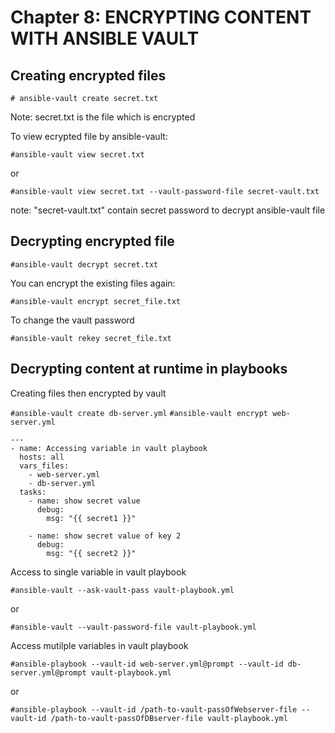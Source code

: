 # Chapter 8: ENCRYPTING CONTENT WITH ANSIBLE VAULT
## Creating encrypted files

`# ansible-vault create secret.txt` 

Note: secret.txt is the file which is encrypted

To view ecrypted file by ansible-vault: 

`#ansible-vault view secret.txt`

or

`#ansible-vault view secret.txt --vault-password-file secret-vault.txt`

note: "secret-vault.txt" contain secret password to decrypt ansible-vault file

## Decrypting encrypted file

`#ansible-vault decrypt secret.txt`

You can encrypt the existing files again:

`#ansible-vault encrypt secret_file.txt`

To change the vault password

`#ansible-vault rekey secret_file.txt`

## Decrypting content at runtime in playbooks

Creating files then encrypted by vault

`#ansible-vault create db-server.yml`
`#ansible-vault encrypt web-server.yml`

```
---
- name: Accessing variable in vault playbook
  hosts: all
  vars_files:
    - web-server.yml
    - db-server.yml
  tasks:
    - name: show secret value
      debug:
        msg: "{{ secret1 }}"
    
    - name: show secret value of key 2
      debug:
        msg: "{{ secret2 }}"
```

Access to single variable in vault playbook

`#ansible-vault --ask-vault-pass vault-playbook.yml`

or

`#ansible-vault --vault-password-file vault-playbook.yml`

Access mutilple variables in vault playbook

`#ansible-playbook --vault-id web-server.yml@prompt --vault-id db-server.yml@prompt vault-playbook.yml`

or

`#ansible-playbook --vault-id /path-to-vault-passOfWebserver-file --vault-id /path-to-vault-passOfDBserver-file vault-playbook.yml`

